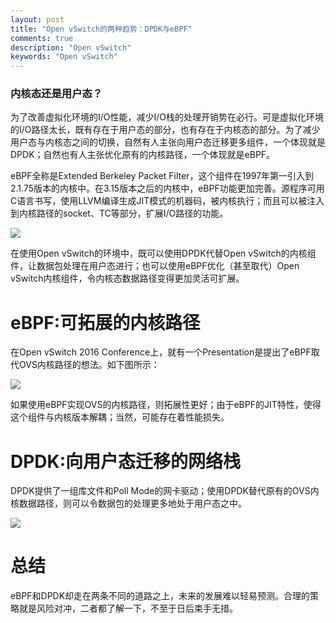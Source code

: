 ```yaml
---
layout: post
title: "Open vSwitch的两种趋势：DPDK与eBPF"
comments: true
description: "Open vSwitch"
keywords: "Open vSwitch"
---
```


### 内核态还是用户态？

为了改善虚拟化环境的I/O性能，减少I/O栈的处理开销势在必行。可是虚拟化环境的I/O路径太长，既有存在于用户态的部分，也有存在于内核态的部分。为了减少用户态与内核态之间的切换，自然有人主张向用户态迁移更多组件，一个体现就是DPDK；自然也有人主张优化原有的内核路径，一个体现就是eBPF。

eBPF全称是Extended Berkeley Packet Filter，这个组件在1997年第一引入到2.1.75版本的内核中。在3.15版本之后的内核中，eBPF功能更加完善。源程序可用C语言书写，使用LLVM编译生成JIT模式的机器码，被内核执行；而且可以被注入到内核路径的socket、TC等部分，扩展I/O路径的功能。

![](http://wx2.sinaimg.cn/mw690/6a964b69ly1fd0oxcxj3bj20c80csdgk.jpg)

在使用Open vSwitch的环境中，既可以使用DPDK代替Open vSwitch的内核组件，让数据包处理在用户态进行；也可以使用eBPF优化（甚至取代）Open vSwitch内核组件，令内核态数据路径变得更加灵活可扩展。

# eBPF:可拓展的内核路径

在Open vSwitch 2016 Conference上，就有一个Presentation是提出了eBPF取代OVS内核路径的想法。如下图所示：

![](http://wx3.sinaimg.cn/mw690/6a964b69ly1fd0oxy41hdj20zk0jujt6.jpg)

如果使用eBPF实现OVS的内核路径，则拓展性更好；由于eBPF的JIT特性，使得这个组件与内核版本解耦；当然，可能存在着性能损失。

# DPDK:向用户态迁移的网络栈

DPDK提供了一组库文件和Poll Mode的网卡驱动；使用DPDK替代原有的OVS内核数据路径，则可以令数据包的处理更多地处于用户态之中。

![](http://wx1.sinaimg.cn/mw690/6a964b69ly1fd0p11y3j1j20uj0i1n7k.jpg)

# 总结

 eBPF和DPDK却走在两条不同的道路之上，未来的发展难以轻易预测。合理的策略就是风险对冲，二者都了解一下，不至于日后束手无措。
